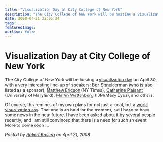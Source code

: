 ```yaml
---
title: "Visualization Day at City College of New York"
description: "The City College of New York will be hosting a visualization day on April 30, with a very interesting line-up of speakers: Ben Shneiderman (who is also listed as a sponsor), Matthew Ericson (NY Times), Catherine Plaisant (University of Maryland), Martin Wattenberg (IBM/Many Eyes), and others."
date: 2008-04-21 22:06:24
tags: 
featuredImage:
outline: false
---
```


# Visualization Day at City College of New York

The City College of New York will be hosting a <a href="http://www-cs.ccny.cuny.edu/general/VisualizationDay.htm">visualization day</a> on April 30, with a very interesting line-up of speakers: <a href="http://www.cs.umd.edu/~ben/">Ben Shneiderman</a> (who is also listed as a sponsor), <a href="http://ericson.net/home/index.php">Matthew Ericson</a> (NY Times), <a href="http://www.cs.umd.edu/hcil/members/cplaisant/">Catherine Plaisant</a> (University of Maryland), <a href="http://bewitched.com/">Martin Wattenberg</a> (IBM/Many Eyes), and others.

Of course, this reminds of my own plans for not just a local, but a <a href="/blog/we-need-a-world-visualization-day.html">world visualization day</a>. That one is on hold for the moment, but I hope to have some news in the near future. I have been asked about it by several people recently, and I am still convinced that there is a need for such an event. More to come soon ...


_Posted by <a href="/about">Robert Kosara</a> on April 21, 2008_


